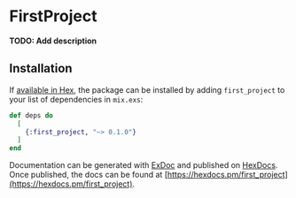 # FirstProject

**TODO: Add description**

## Installation

If [available in Hex](https://hex.pm/docs/publish), the package can be installed
by adding `first_project` to your list of dependencies in `mix.exs`:

```elixir
def deps do
  [
    {:first_project, "~> 0.1.0"}
  ]
end
```

Documentation can be generated with [ExDoc](https://github.com/elixir-lang/ex_doc)
and published on [HexDocs](https://hexdocs.pm). Once published, the docs can
be found at [https://hexdocs.pm/first_project](https://hexdocs.pm/first_project).

